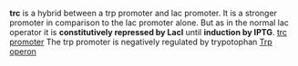__trc__ is a hybrid between a trp promoter and lac promoter. It is a stronger promoter in comparison to the lac promoter alone. But as in the normal lac operator it is __constitutively repressed by LacI__ until __induction by IPTG__. [trc promoter](https://doulix.com/biomodules/L1YQNG/) The trp promoter is negatively regulated by trypotophan [Trp operon](https://www.wikiwand.com/en/Trp_operon)
